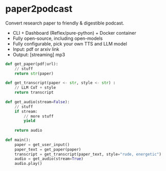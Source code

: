 # paper2podcast
Convert research paper to friendly &amp; digestible podcast.


* CLI + Dashboard (Reflex/pure-python) + Docker container
* Fully open-source, including open-models
* Fully configurable, pick your own TTS and LLM model
* Input: pdf or arxiv link
* Output: [streaming] mp3

```python
def get_paper(pdf|url):
	// stuff
	return str(paper)
	
def get_transcript(paper <- str, style <- str) :
	// LLM CoT + style
	return transcript
	
def get_audio(stream=False):
	// stuff
	if stream:
		// more stuff
		yield
		
	return audio
	
def main():
	paper = get_user_input()
	paper_text = get_paper(paper)
	transcript = get_transcript(paper_text, style="rude, energetic")
	audio = get_audio(stream=True)
	audio.play()
```

